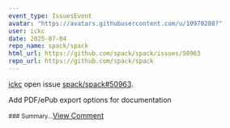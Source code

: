 ```yaml
---
event_type: IssuesEvent
avatar: "https://avatars.githubusercontent.com/u/10970208?"
user: ickc
date: 2025-07-04
repo_name: spack/spack
html_url: https://github.com/spack/spack/issues/50963
repo_url: https://github.com/spack/spack
---
```


<a href='https://github.com/ickc' target='_blank'>ickc</a> open issue <a href='https://github.com/spack/spack/issues/50963' target='_blank'>spack/spack#50963</a>.

<p>Add PDF/ePub export options for documentation</p><small>### Summary...</small><a href='https://github.com/spack/spack/issues/50963' target='_blank'>View Comment</a>